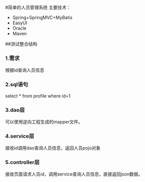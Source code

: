 #简单的人员管理系统
主要技术：
- Spring+SpringMVC+MyBatis
- EasyUI
- Oracle
- Maven


##测试整合结构

### 1.需求
根据id查询人员信息

### 2.sql语句
select * from profile where id=1

### 3.dao层
可以使用逆向工程生成的mapper文件。

### 4.service层
接收id调用dao查询人员信息，返回人员pojo对象

### 5.controller层
接收页面请求人员id，调用service查询人员信息，直接返回json数据。
